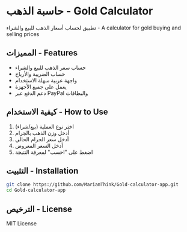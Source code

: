 # حاسبة الذهب - Gold Calculator

تطبيق لحساب أسعار الذهب للبيع والشراء - A calculator for gold buying and selling prices

## المميزات - Features

- حساب سعر الذهب للبيع والشراء
- حساب الضريبة والأرباح
- واجهة عربية سهلة الاستخدام
- يعمل على جميع الأجهزة
- دعم الدفع عبر PayPal والبطاقات

## كيفية الاستخدام - How to Use

1. اختر نوع العملية (بيع/شراء)
2. أدخل وزن الذهب بالجرام
3. أدخل سعر الجرام الحالي
4. أدخل السعر المعروض
5. اضغط على "احسب" لمعرفة النتيجة

## التثبيت - Installation

```bash
git clone https://github.com/MariamThink/Gold-calculator-app.git
cd Gold-calculator-app
```

## الترخيص - License

MIT License
